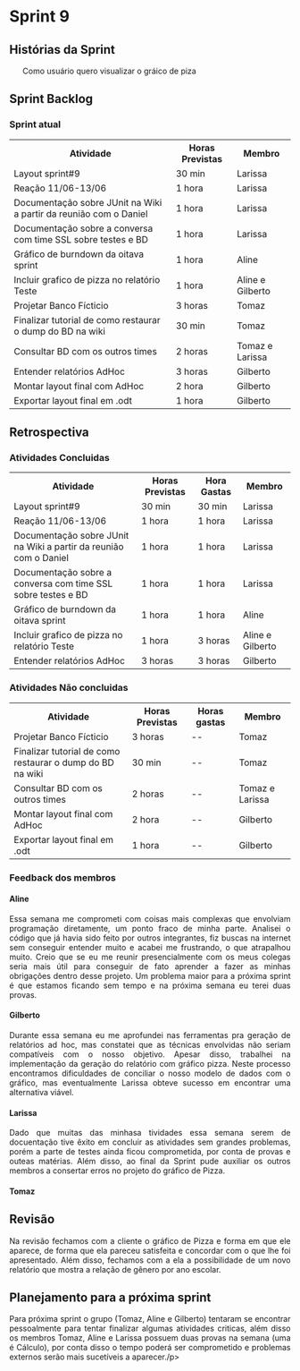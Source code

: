 <h1> Sprint 9 </h1>

<h2> Histórias da Sprint </h2>

<ul>  Como usuário quero visualizar o gráico de piza</ul>


<h2> Sprint Backlog </h2>

<h3> Sprint atual </h3>
<table>
  <tr>
    <th> Atividade </th>
    <th> Horas Previstas </th>
    <th> Membro </th>
  </tr>
  <tr>
    <td>  Layout sprint#9 </td>
    <td>   30 min </td>
    <td>   Larissa </td>
  </tr>
  <tr>
    <td> Reação 11/06-13/06 </td>
    <td>   1 hora </td>
    <td>   Larissa </td>
  </tr>
  <tr>
    <td>  Documentação sobre JUnit na Wiki a partir da reunião com o Daniel </td>
    <td>  1 hora </td>
    <td>  Larissa </td>
  </tr>
  <tr>
    <td> Documentação sobre a conversa com time SSL sobre testes e BD  </td>
    <td>  1 hora </td>
    <td>  Larissa </td>
  </tr>
  <tr>
    <td> Gráfico de burndown da oitava sprint  </td>
    <td> 1 hora  </td>
    <td>  Aline </td>
  </tr>
 
  <tr>
    <td>Incluir grafico de pizza no relatório Teste</td>
    <td>1 hora</td>
    <td>Aline e Gilberto</td>
  </tr>
    <tr>
    <td>Projetar Banco Fícticio</td>
    <td>3 horas</td>
    <td>Tomaz</td>
  </tr>
  <tr>
    <td>Finalizar tutorial de como restaurar o dump do BD na wiki</td>
    <td>30 min</td>
    <td>Tomaz</td>
  </tr>
  <tr>
    <td> Consultar BD com os outros times </td>
    <td>  2 horas </td>
    <td> Tomaz e Larissa </td>
  </tr>
 
  <tr>
    <td> Entender relatórios AdHoc  </td>
    <td> 3 horas </td>
    <td> Gilberto </td>
  </tr>
 
  <tr>
    <td>Montar layout final com AdHoc</td>
    <td>2 hora</td>
    <td>Gilberto</td>
  </tr>
  <tr>
    <td>Exportar layout final em .odt</td>
    <td>1 hora</td>
    <td>Gilberto</td>
  </tr>
 
</table>

<h2> Retrospectiva </h2>
<h3> Atividades Concluidas </h3>
<table>
  <tr>
    <th> Atividade </th>
    <th> Horas Previstas </th>
    <th> Hora Gastas </th>
    <th> Membro </th>
  </tr>
    <tr>
    <td>  Layout sprint#9 </td>
    <td>   30 min </td>
      <td> 30 min </td>
    <td>   Larissa </td>
  </tr>
  <tr>
    <td> Reação 11/06-13/06 </td>
    <td>   1 hora </td>
    <td> 1 hora </td>
    <td>   Larissa </td>
  </tr>
  <tr>
    <td>  Documentação sobre JUnit na Wiki a partir da reunião com o Daniel </td>
    <td>  1 hora </td>
    <td> 1 hora </td>
    <td>  Larissa </td>
  </tr>
  <tr>
    <td> Documentação sobre a conversa com time SSL sobre testes e BD  </td>
    <td>  1 hora </td>
    <td> 1 hora </td>
    <td>  Larissa </td>
  </tr>
  <tr>
    <td> Gráfico de burndown da oitava sprint  </td>
    <td> 1 hora  </td>
    <td> 1 hora </td>
    <td>  Aline </td>
  </tr> 
  <tr>
    <td>Incluir grafico de pizza no relatório Teste</td>
    <td>1 hora</td>
    <td> 3 horas </td> 
    <td>Aline e Gilberto</td>
  </tr>
  <tr>
    <td> Entender relatórios AdHoc  </td>
    <td> 3 horas </td>
    <td> 3 horas </td>
    <td> Gilberto </td>
  </tr> 
</table>

<h3> Atividades Não concluidas </h3>

<table>
  <tr>
    <th> Atividade </th>
    <th> Horas Previstas </th>
    <th> Horas gastas </th>
    <th> Membro </th>
  </tr>
   <tr>
    <td>Projetar Banco Fícticio</td>
    <td>3 horas</td>
     <td> -- </td>
    <td>Tomaz</td>
  </tr>
  <tr>
    <td>Finalizar tutorial de como restaurar o dump do BD na wiki</td>
    <td>30 min</td>
    <td> -- </td>
    <td>Tomaz</td>
  </tr>
  <tr>
    <td> Consultar BD com os outros times </td>
    <td>  2 horas </td>
    <td> -- </td>
    <td> Tomaz e Larissa </td>
  </tr>
  <tr>
    <td>Montar layout final com AdHoc</td>
    <td>2 hora</td>
    <td> -- </td>
    <td>Gilberto</td>
  </tr>
  <tr>
    <td>Exportar layout final em .odt</td>
    <td>1 hora</td>
    <td> -- </td>
    <td>Gilberto</td>
  </tr>
</table>

<h3> Feedback dos membros</h3>
<h4> Aline </h4>

<p align="justify"> 
Essa semana me comprometi com coisas mais complexas que envolviam programação diretamente, um ponto fraco de minha parte. Analisei o código que já havia sido feito por outros integrantes, fiz buscas na internet sem conseguir entender muito e acabei me frustrando, o que atrapalhou muito. Creio que se eu me reunir presencialmente com os meus colegas seria mais útil para conseguir de fato aprender a fazer as minhas obrigações dentro desse projeto. Um problema maior para a próxima sprint é que estamos ficando sem tempo e na próxima semana eu terei duas provas.
</p>

<h4> Gilberto </h4>

<p align="justify"> Durante essa semana eu me aprofundei nas ferramentas pra geração de relatórios ad hoc, mas constatei que as técnicas envolvidas não seriam compatíveis com o nosso objetivo. Apesar disso, trabalhei na implementação da geração do relatório com gráfico pizza. Neste processo encontramos dificuldades de conciliar o nosso modelo de dados com o gráfico, mas eventualmente Larissa obteve sucesso em encontrar uma alternativa viável.  </p>

<h4> Larissa </h4>

<p align="justify">
Dado que muitas das minhasa tividades essa semana serem de docuentação tive êxito em concluir as atividades sem grandes problemas, porém a parte de testes ainda ficou comprometida, por conta de provas e outeas matérias. Além disso, ao final da Sprint pude auxiliar os outros membros a consertar erros no projeto do gráfico de Pizza.
</p>

<h4> Tomaz </h4>

<p align="justify"> </p>

<h2> Revisão </h2>
<p align="justify">
Na revisão fechamos com a cliente o gráfico de Pizza e forma em que ele aparece, de forma que ela pareceu satisfeita e concordar com o que lhe foi apresentado. Além disso, fechamos com a ela a possibilidade de um novo relatório que mostra a relação de gênero por ano escolar.
</p>

<h2> Planejamento para a próxima sprint</h2>
<p align="justify"> Para próxima sprint o grupo (Tomaz, Aline e Gilberto) tentaram se encontrar pessoalmente para tentar finalizar algumas atividades criticas, além disso os membros Tomaz, Aline e Larissa possuem duas provas na semana (uma é Cálculo), por conta disso o tempo poderá ser comprometido e problemas externos serão mais sucetíveis a aparecer./p>
